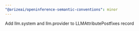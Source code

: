 ```yaml
---
"@arizeai/openinference-semantic-conventions": minor
---
```


Add llm.system and llm.provider to LLMAttributePostfixes record
